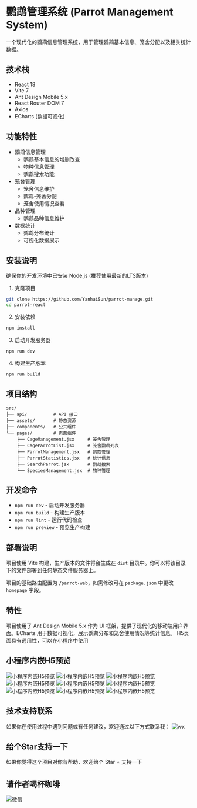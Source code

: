 # 鹦鹉管理系统 (Parrot Management System)

一个现代化的鹦鹉信息管理系统，用于管理鹦鹉基本信息、笼舍分配以及相关统计数据。

## 技术栈

- React 18
- Vite 7
- Ant Design Mobile 5.x
- React Router DOM 7
- Axios
- ECharts (数据可视化)

## 功能特性

- 鹦鹉信息管理
  - 鹦鹉基本信息的增删改查
  - 物种信息管理
  - 鹦鹉搜索功能
- 笼舍管理
  - 笼舍信息维护
  - 鹦鹉-笼舍分配
  - 笼舍使用情况查看
- 品种管理
  - 鹦鹉品种信息维护
- 数据统计
  - 鹦鹉分布统计
  - 可视化数据展示

## 安装说明

确保你的开发环境中已安装 Node.js (推荐使用最新的LTS版本)

1. 克隆项目
```bash
git clone https://github.com/YanhaiSun/parrot-manage.git
cd parrot-react
```

2. 安装依赖
```bash
npm install
```

3. 启动开发服务器
```bash
npm run dev
```

4. 构建生产版本
```bash
npm run build
```

## 项目结构

```
src/
├── api/          # API 接口
├── assets/       # 静态资源
├── components/   # 公共组件
└── pages/        # 页面组件
    ├── CageManagement.jsx     # 笼舍管理
    ├── CageParrotList.jsx     # 笼舍鹦鹉列表
    ├── ParrotManagement.jsx   # 鹦鹉管理
    ├── ParrotStatistics.jsx   # 统计信息
    ├── SearchParrot.jsx       # 鹦鹉搜索
    └── SpeciesManagement.jsx  # 物种管理
```

## 开发命令

- `npm run dev` - 启动开发服务器
- `npm run build` - 构建生产版本
- `npm run lint` - 运行代码检查
- `npm run preview` - 预览生产构建

## 部署说明

项目使用 Vite 构建，生产版本的文件将会生成在 `dist` 目录中。你可以将该目录下的文件部署到任何静态文件服务器上。

项目的基础路由配置为 `/parrot-web`，如需修改可在 `package.json` 中更改 `homepage` 字段。

## 特性

项目使用了 Ant Design Mobile 5.x 作为 UI 框架，提供了现代化的移动端用户界面。ECharts 用于数据可视化，展示鹦鹉分布和笼舍使用情况等统计信息。
H5页面具有通用性，可以在小程序中使用

## 小程序内嵌H5预览
![小程序内嵌H5预览](./images/数据统计-概览.jpg)
![小程序内嵌H5预览](./images/数据统计-品种分布.jpg)
![小程序内嵌H5预览](./images/数据统计-性别分布.jpg)
![小程序内嵌H5预览](./images/笼子列表.jpg)
![小程序内嵌H5预览](./images/笼子内鹦鹉列表.jpg)
![小程序内嵌H5预览](./images/笼子内鹦鹉列表-编辑.jpg)
![小程序内嵌H5预览](./images/品种筛选笼子.jpg)
![小程序内嵌H5预览](./images/品种.jpg)
![小程序内嵌H5预览](./images/搜索.jpg)
## 技术支持联系

如果你在使用过程中遇到问题或有任何建议，欢迎通过以下方式联系我：
![wx](./images/wx.jpg)

## 给个Star支持一下
如果你觉得这个项目对你有帮助，欢迎给个 Star ⭐️ 支持一下

## 请作者喝杯咖啡
![微信](./images/咖啡.jpg)